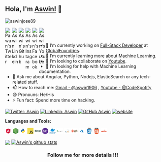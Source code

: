 ## Hola, I'm [Aswin!](https://linktr.ee/aswinjose) 👋

<p align="left"> <img src="https://komarev.com/ghpvc/?username=aswinjose89&label=Views&color=blue&style=plastic" alt="aswinjose89" /> </p>

<a href="https://twitter.com/aswinjose_89">
  <img align="left" alt="Pawan's Twitter" width="22px" src="https://cdn.jsdelivr.net/npm/simple-icons@v3/icons/twitter.svg" />
</a>
<a href="www.linkedin.com/in/aswinjose">
  <img align="left" alt="Aswin Linkdein" width="22px" src="https://cdn.jsdelivr.net/npm/simple-icons@v3/icons/linkedin.svg" />
</a>
<a href="https://github.com/aswinjose89">
  <img align="left" alt="Aswin's Github" width="22px" src="https://cdn.jsdelivr.net/npm/simple-icons@v3/icons/github.svg" />
</a>
<a href="#">
  <img align="left" alt="Aswin's Instagram" width="22px" src="https://cdn.jsdelivr.net/npm/simple-icons@v3/icons/instagram.svg" />
</a>
<a href="#">
  <img align="left" alt="Aswin's Facebook" width="22px" src="https://cdn.jsdelivr.net/npm/simple-icons@v3/icons/facebook.svg" />
</a>
<a href="https://www.youtube.com/channel/UCpVaB3pJOKre347kwhvi8pA">
  <img align="left" alt="Aswin's Youtube" width="22px" src="https://cdn.jsdelivr.net/npm/simple-icons@v3/icons/youtube.svg" />
</a>

<br/>
<br/>

- 🔭 I’m currently working on [Full-Stack Developer](https://linktr.ee/aswinjose) at [GlobalFoundries](https://gf.com/).
- 🌱 I’m currently learning more about Machine Learning.
- 👯 I’m looking to collaborate on [Youtube](https://www.youtube.com/channel/UCpVaB3pJOKre347kwhvi8pA).
- 🤔 I’m looking for help with Machine Learning documentation.
- 💬 Ask me about Angular, Python, Nodejs, ElasticSearch or any tech-related stuff.
- 📫 How to reach me: [Gmail - @aswin1906](https://mail.google.com/mail/?view=cm&fs=1&to=aswin1906@gmail.com&su=Requesting&nbsp;To&nbsp;Contact&body=Hi&nbsp;Aswin&bcc=ajoseph2@gfoundries.com) , [Youtube - @CodeSpotify](https://www.youtube.com/channel/UCpVaB3pJOKre347kwhvi8pA)
- 😄 Pronouns: He/His
- ⚡ Fun fact: Spend more time on hacking.

[![Twitter: Aswin](https://img.shields.io/twitter/follow/aswinjose_89?style=social)](https://twitter.com/aswinjose_89)
[![Linkedin: Aswin](https://img.shields.io/badge/-Aswin-blue?style=flat-square&logo=Linkedin&logoColor=white&link=www.linkedin.com/in/aswinjose)](www.linkedin.com/in/aswinjose)
[![GitHub Aswin](https://img.shields.io/github/followers/aswinjose89?label=follow&style=social)](https://github.com/aswinjose89)
[![website](https://img.shields.io/badge/PortfolioWebsite-aswin.live-2648ff?style=flat-square&logo=google-chrome)](https://sites.google.com/view/aswin-cv/home/)


**Languages and Tools:**  

<code><img height="20" src="https://raw.githubusercontent.com/github/explore/80688e429a7d4ef2fca1e82350fe8e3517d3494d/topics/angular/angular.png"></code>
<code><img height="20" src="https://raw.githubusercontent.com/github/explore/80688e429a7d4ef2fca1e82350fe8e3517d3494d/topics/nodejs/nodejs.png"></code>
<code><img height="20" src="https://raw.githubusercontent.com/github/explore/80688e429a7d4ef2fca1e82350fe8e3517d3494d/topics/python/python.png"></code>
<code><img height="20" src="https://raw.githubusercontent.com/github/explore/80688e429a7d4ef2fca1e82350fe8e3517d3494d/topics/javascript/javascript.png"></code>
<code><img height="20" src="https://raw.githubusercontent.com/github/explore/80688e429a7d4ef2fca1e82350fe8e3517d3494d/topics/django/django.png"></code>
<code><img height="20" src="https://raw.githubusercontent.com/github/explore/80688e429a7d4ef2fca1e82350fe8e3517d3494d/topics/dotnet/dotnet.png"></code>
<code><img height="20" src="https://raw.githubusercontent.com/github/explore/80688e429a7d4ef2fca1e82350fe8e3517d3494d/topics/docker/docker.png"></code>
<code><img height="20" src="https://raw.githubusercontent.com/github/explore/80688e429a7d4ef2fca1e82350fe8e3517d3494d/topics/mongodb/mongodb.png"></code>
<code><img height="20" src="https://raw.githubusercontent.com/github/explore/80688e429a7d4ef2fca1e82350fe8e3517d3494d/topics/mysql/mysql.png"></code>
<code><img height="20" src="https://raw.githubusercontent.com/github/explore/80688e429a7d4ef2fca1e82350fe8e3517d3494d/topics/git/git.png"></code>
<code><img height="20" src="https://raw.githubusercontent.com/github/explore/80688e429a7d4ef2fca1e82350fe8e3517d3494d/topics/azure/azure.png"></code>
<code><img height="20" src="https://raw.githubusercontent.com/github/explore/80688e429a7d4ef2fca1e82350fe8e3517d3494d/topics/css/css.png"></code>
<code><img height="20" src="https://raw.githubusercontent.com/github/explore/80688e429a7d4ef2fca1e82350fe8e3517d3494d/topics/html/html.png"></code>
<code><img height="20" src="https://raw.githubusercontent.com/github/explore/80688e429a7d4ef2fca1e82350fe8e3517d3494d/topics/ember/ember.png"></code>

<a href="https://github.com/aswinjose89">
  <img align="center" src="https://github-readme-stats.vercel.app/api/top-langs/?username=aswinjose89&theme=light&hide_langs_below=1" />
</a>
<a href="https://github.com/aswinjose89">
 <img align="center" src="https://github-readme-stats.vercel.app/api?username=aswinjose89&show_icons=true&theme=light&line_height=27" alt="Aswin's github stats"/>
</a>

<div align="center">

### Follow me for more details !!!

</div>
